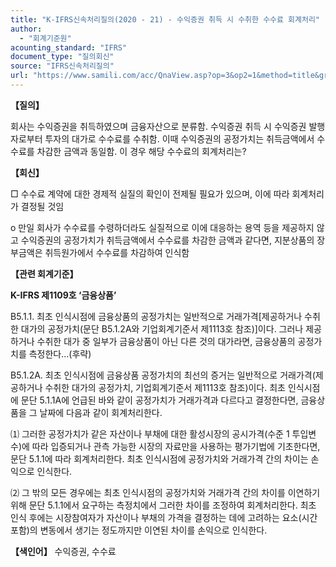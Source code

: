 ```yaml
---
title: "K-IFRS신속처리질의(2020 - 21) - 수익증권 취득 시 수취한 수수료 회계처리"
author:
  - "회계기준원"
acounting_standard: "IFRS"
document_type: "질의회신"
source: "IFRS신속처리질의"
url: "https://www.samili.com/acc/QnaView.asp?op=3&op2=1&method=title&group=2124-15;1&orgcode=3&searchword=&page=32&code=K%2DIFRS%EC%8B%A0%EC%86%8D%EC%B2%98%EB%A6%AC%EC%A7%88%EC%9D%98%2D21%3A202003"
---
```

**【질의】**

  

회사는 수익증권을 취득하였으며 금융자산으로 분류함. 수익증권 취득 시 수익증권 발행자로부터 투자의 대가로 수수료를 수취함. 이때 수익증권의 공정가치는 취득금액에서 수수료를 차감한 금액과 동일함. 이 경우 해당 수수료의 회계처리는?

  
  

**【회신】**

  

□ 수수료 계약에 대한 경제적 실질의 확인이 전제될 필요가 있으며, 이에 따라 회계처리가 결정될 것임

  

o 만일 회사가 수수료를 수령하더라도 실질적으로 이에 대응하는 용역 등을 제공하지 않고 수익증권의 공정가치가 취득금액에서 수수료를 차감한 금액과 같다면, 지분상품의 장부금액은 취득원가에서 수수료를 차감하여 인식함

  
  

**【관련 회계기준】**

  

**K-IFRS 제1109호 ‘금융상품’**

  

B5.1.1. 최초 인식시점에 금융상품의 공정가치는 일반적으로 거래가격\[제공하거나 수취한 대가의 공정가치(문단 B5.1.2A와 기업회계기준서 제1113호 참조)\]이다. 그러나 제공하거나 수취한 대가 중 일부가 금융상품이 아닌 다른 것의 대가라면, 금융상품의 공정가치를 측정한다...(후략)

  

B5.1.2A. 최초 인식시점에 금융상품 공정가치의 최선의 증거는 일반적으로 거래가격(제공하거나 수취한 대가의 공정가치, 기업회계기준서 제1113호 참조)이다. 최초 인식시점에 문단 5.1.1A에 언급된 바와 같이 공정가치가 거래가격과 다르다고 결정한다면, 금융상품을 그 날짜에 다음과 같이 회계처리한다.

⑴ 그러한 공정가치가 같은 자산이나 부채에 대한 활성시장의 공시가격(수준 1 투입변수)에 따라 입증되거나 관측 가능한 시장의 자료만을 사용하는 평가기법에 기초한다면, 문단 5.1.1에 따라 회계처리한다. 최초 인식시점에 공정가치와 거래가격 간의 차이는 손익으로 인식한다.

⑵ 그 밖의 모든 경우에는 최초 인식시점의 공정가치와 거래가격 간의 차이를 이연하기 위해 문단 5.1.1에서 요구하는 측정치에서 그러한 차이를 조정하여 회계처리한다. 최초 인식 후에는 시장참여자가 자산이나 부채의 가격을 결정하는 데에 고려하는 요소(시간 포함)의 변동에서 생기는 정도까지만 이연된 차이를 손익으로 인식한다.

  
  

**【색인어】** 수익증권, 수수료
